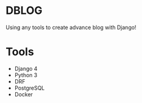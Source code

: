 # DBLOG
Using any tools to create advance blog with Django!

# Tools
- Django 4
- Python 3
- DRF
- PostgreSQL
- Docker